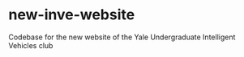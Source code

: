 # new-inve-website
Codebase for the new website of the Yale Undergraduate Intelligent Vehicles club
